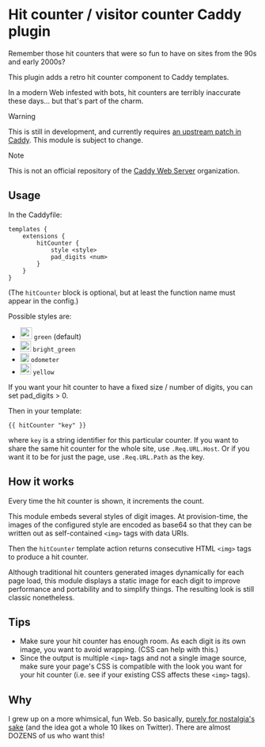 Hit counter / visitor counter Caddy plugin
===========================================

Remember those hit counters that were so fun to have on sites from the 90s and early 2000s?

This plugin adds a retro hit counter component to Caddy templates.

In a modern Web infested with bots, hit counters are terribly inaccurate these days... but that's part of the charm.

> [!WARNING]
> This is still in development, and currently requires [an upstream patch in Caddy](https://github.com/caddyserver/caddy/pull/5939). This module is subject to change.

> [!NOTE]
> This is not an official repository of the [Caddy Web Server](https://github.com/caddyserver) organization.


## Usage

In the Caddyfile:

```
templates {
	extensions {
		hitCounter {
			style <style>
			pad_digits <num>
		}
	}
}
```

(The `hitCounter` block is optional, but at least the function name must appear in the config.)

Possible styles are:

- <img src="https://github.com/mholt/caddy-hitcounter/assets/1128849/0ece69c9-4e5a-43e9-a826-34f8d15bbda5" height="24"> `green` (default)
- <img src="https://github.com/mholt/caddy-hitcounter/assets/1128849/df9b6f07-9c8d-43ef-9235-fd57d0f13af0" height="22"> `bright_green`
- <img src="https://github.com/mholt/caddy-hitcounter/assets/1128849/31736f9b-dee3-4670-8e38-b66b5514053c" height="18"> `odometer`
- <img src="https://github.com/mholt/caddy-hitcounter/assets/1128849/aa0ee1f3-5dc6-4be4-a911-a5281618ace6" height="22"> `yellow`

If you want your hit counter to have a fixed size / number of digits, you can set pad_digits > 0.

Then in your template:

```
{{ hitCounter "key" }}
```

where `key` is a string identifier for this particular counter. If you want to share the same hit counter for the whole site, use `.Req.URL.Host`. Or if you want it to be for just the page, use `.Req.URL.Path` as the key.

## How it works

Every time the hit counter is shown, it increments the count.

This module embeds several styles of digit images. At provision-time, the images of the configured style are encoded as base64 so that they can be written out as self-contained `<img>` tags with data URIs.

Then the `hitCounter` template action returns consecutive HTML `<img>` tags to produce a hit counter.

Although traditional hit counters generated images dynamically for each page load, this module displays a static image for each digit to improve performance and portability and to simplify things. The resulting look is still classic nonetheless.

## Tips

- Make sure your hit counter has enough room. As each digit is its own image, you want to avoid wrapping. (CSS can help with this.)
- Since the output is multiple `<img>` tags and not a single image source, make sure your page's CSS is compatible with the look you want for your hit counter (i.e. see if your existing CSS affects these `<img>` tags).


## Why

I grew up on a more whimsical, fun Web. So basically, [purely for nostalgia's sake](https://twitter.com/mholt6/status/1723538541505106343) (and the idea got a whole 10 likes on Twitter). There are almost DOZENS of us who want this!
